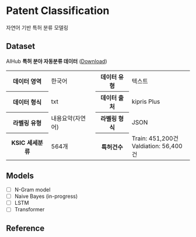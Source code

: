 # Patent Classification

자연어 기반 특허 분류 모델링

## Dataset

AIHub **특허 분야 자동분류 데이터** ([Download](https://www.aihub.or.kr/aihubdata/data/view.do?currMenu=115&topMenu=100&aihubDataSe=realm&dataSetSn=547))

<table>
  <tr>
    <th>데이터 영역</th>
    <td>한국어</td>
    <th>데이터 유형</th>
    <td>텍스트</td>
  </tr>
  <tr>
    <th>데이터 형식</th>
    <td>txt</td>
    <th>데이터 출처</th>
    <td>kipris Plus</td>
  </tr>
  <tr>
    <th>라벨링 유형</th>
    <td>내용요약(자연어)</td>
    <th>라벨링 형식</th>
    <td>JSON</td>
  </tr>
  <tr>
    <th>KSIC 세세분류</th>
    <td>564개</td>
    <th>특허건수</th>
    <td>Train: 451,200건<br>Valdiation: 56,400건</td>
  </tr>
</table>

## Models

- [ ] N-Gram model
- [ ] Naive Bayes (in-progress)
- [ ] LSTM
- [ ] Transformer

## Reference